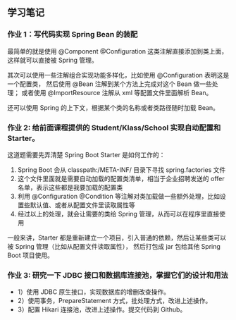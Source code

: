 ## 学习笔记

### 作业 1：写代码实现 Spring Bean 的装配

最简单的就是使用 @Component @Configuration 这类注解直接添加到类上面，
这样就可以直接被 Spring 管理。

其次可以使用一些注解组合实现功能多样化，比如使用 @Configuration 表明这是一个配置类，
然后使用 @Bean 注解到某个方法上完成对这个 Bean 做一些处理；
或者使用 @ImportResource 注解从 xml 等配置文件里面解析 Bean。

还可以使用 Spring 的上下文，根据某个类的名称或者类路径随时加载 Bean。

### 作业 2: 给前面课程提供的 Student/Klass/School 实现自动配置和 Starter。

这道题需要先弄清楚 Spring Boot Starter 是如何工作的：
1. Spring Boot 会从 classpath:/META-INF/ 目录下寻找 spring.factories 文件
2. 这个文件里面就是需要自动加载的配置类清单，相当于企业招聘发送的 offer 名单，表示这些都是我要加载的配置类
3. 利用 @Configuration @Condition 等注解对类加载做一些额外处理，比如设置些默认值、或者从配置文件里读取属性等
4. 经过以上的处理，就会让需要的类给 Spring 管理，从而可以在程序里直接使用

一般来讲，Starter 都是重新建立一个项目，引入普通的依赖，然后让某些类可以被 Spring 管理（比如从配置文件读取属性），
然后打包成 jar 包给其他 Spring Boot 项目使用。

### 作业 3: 研究一下 JDBC 接口和数据库连接池，掌握它们的设计和用法

- 1）使用 JDBC 原生接口，实现数据库的增删改查操作。
- 2）使用事务，PrepareStatement 方式，批处理方式，改进上述操作。
- 3）配置 Hikari 连接池，改进上述操作。提交代码到 Github。


